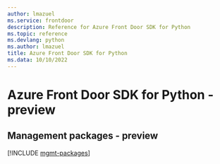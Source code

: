 ```yaml
---
author: lmazuel
ms.service: frontdoor
description: Reference for Azure Front Door SDK for Python
ms.topic: reference
ms.devlang: python
ms.author: lmazuel
title: Azure Front Door SDK for Python
ms.data: 10/10/2022
---
```

# Azure Front Door SDK for Python - preview

## Management packages - preview
[!INCLUDE [mgmt-packages](front-door-mgmt-index.md)]

